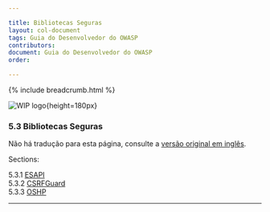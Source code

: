 ```yaml
---

title: Bibliotecas Seguras
layout: col-document
tags: Guia do Desenvolvedor do OWASP
contributors:
document: Guia do Desenvolvedor do OWASP
order:

---
```


{% include breadcrumb.html %}

![WIP logo](../../../assets/images/dg_wip.png "Trabalho em andamento"){height=180px}

### 5.3 Bibliotecas Seguras

Não há tradução para esta página, consulte a [versão original em inglês][release0703].

Sections:

5.3.1 [ESAPI](#esapi)  
5.3.2 [CSRFGuard](#csrfguard)  
5.3.3 [OSHP](#oshp)  

----

[release0703]: https://github.com/OWASP/www-project-developer-guide/blob/main/draft/07-implementation/03-secure-libraries/toc.md

